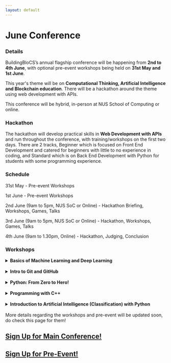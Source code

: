 ```yaml
---
layout: default
---
```


# June Conference

### Details

BuildingBloCS’s annual flagship conference will be happening from **2nd to 4th June**, with optional pre-event workshops being held on **31st May and 1st June**.

This year's theme will be on **Computational Thinking, Artificial Intelligence and Blockchain education**. There will be a hackathon around the theme using web development with APIs.

This conference will be hybrid, in-person at NUS School of Computing or online.

### Hackathon
The hackathon will develop practical skills in **Web Development with APIs** and run throughout the conference, with training/workshops on the first two days. There are 2 tracks, Beginner which is focused on Front End Development and catered for beginners with little to no experience in coding, and Standard which is on Back End Development with Python for students with some programming experience.

### Schedule

31st May - Pre-event Workshops

1st June - Pre-event Workshops

2nd June (9am to 5pm, NUS SoC or Online) - Hackathon Briefing, Workshops, Games, Talks

3rd June (9am to 5pm, NUS SoC or Online) - Hackathon, Workshops, Games, Talks

4th June (9am to 1.30pm, Online) -  Hackathon, Judging, Conclusion

### Workshops

<details> 
<summary> <b>Basics of Machine Learning and Deep Learning</b> </summary>
<b>Date:</b> Tuesday, 31 May 2022  
<br><b>Description:</b> This workshop will teach basic but important ideas in machine learning and deep learning and is focused on introducing key concepts and building an understating of how things works and see the big picture of the world of AI.
<br><b>Additional Pre-requisites:</b> None
</details>

<br>

<details> 
<summary> <b>Intro to Git and GitHub</b> </summary>
<b>Date:</b> Tuesday, 31 May 2022  
<br><b>Description:</b> This workshop will cover the fundamentals of Git workflows and GitHub as a platform. Some basic commands in Git will be covered as well as editing with GitHub as well.
<br><b>Additional Pre-requisites:</b> None
</details>

<br>

<details> 
<summary> <b>Python: From Zero to Hero!</b> </summary>
<b>Date:</b> Tuesday, 31 May 2022  
<br><b>Description:</b> This workshop will introduce the basics of Python including functions, comparison operators, loops, conditional statements and basic knowledge on tuples, lists and strings.
<br><b>Additional Pre-requisites:</b> None
</details>

<br>

<details> 
<summary> <b>Programming with C++</b> </summary>
<b>Date:</b> Wednesday, 1 June 2022  
<br><b>Description:</b> Introduction to Programming using C++ (i.e. Data types, Loops, etc.)
<br><b>Additional Pre-requisites:</b> None
</details>

<br>

<details> 
<summary> <b>Introduction to Artificial Intelligence (Classification) with Python</b> </summary>
<b>Date:</b> Wednesday, 1 June 2022  
<br><b>Description:</b> Through the workshop, participants will get to learn about classification using a myriad of different methods, such as perceptron learning, support vector machine and regression. They will also acquire knowledge about the minimisation of loss function and overfitting. Python libraries, such as sklearn, will be utilised for participants to practice coding after learning the theories behind the various methods.
<br><b>Additional Pre-requisites:</b> None
</details>

<br>
More details regarding the workshops and pre-event will be updated soon, do check this page for them!

## <a class="btn" href="https://forms.gle/nRpQHPDduMHhZ9f37">Sign Up for Main Conference!</a>
## <a class="btn" href="https://forms.gle/4CVv2XUGN2DkT1fD8">Sign Up for Pre-Event!</a>
